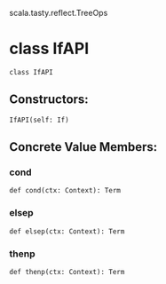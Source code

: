 scala.tasty.reflect.TreeOps
# class IfAPI

<pre><code class="language-scala" >class IfAPI</pre></code>
## Constructors:
<pre><code class="language-scala" >IfAPI(self: If)</pre></code>

## Concrete Value Members:
### cond
<pre><code class="language-scala" >def cond(ctx: Context): Term</pre></code>

### elsep
<pre><code class="language-scala" >def elsep(ctx: Context): Term</pre></code>

### thenp
<pre><code class="language-scala" >def thenp(ctx: Context): Term</pre></code>

